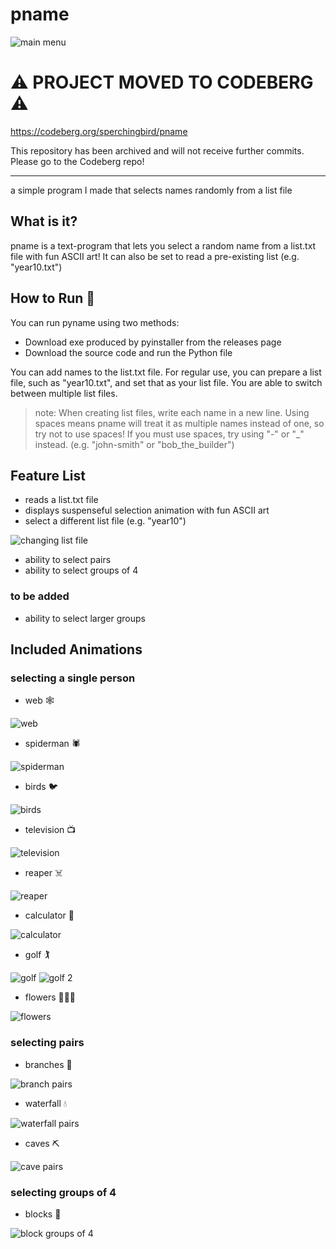 # pname

![main menu](/screenshots/screenshot-main-menu.png)

# ⚠️ PROJECT MOVED TO CODEBERG ⚠️

https://codeberg.org/sperchingbird/pname

This repository has been archived and will not receive further commits. Please go to the Codeberg repo!

----------------------------------------------------------

a simple program I made that selects names randomly from a list file

## What is it?

pname is a text-program that lets you select a random name from a list.txt file with fun ASCII art! It can also be set to read a pre-existing list (e.g. "year10.txt")

## How to Run 🏃

You can run pyname using two methods:

- Download exe produced by pyinstaller from the releases page
- Download the source code and run the Python file

You can add names to the list.txt file. For regular use, you can prepare a list file, such as "year10.txt", and set that as your list file. You are able to switch between multiple list files. 

> note: When creating list files, write each name in a new line. Using spaces means pname will treat it as multiple names instead of one, so try not to use spaces! If you must use spaces, try using "-" or "_" instead. (e.g. "john-smith" or "bob_the_builder")

## Feature List 

- reads a list.txt file
- displays suspenseful selection animation with fun ASCII art
- select a different list file (e.g. "year10")

![changing list file](/screenshots/screenshot-change-list-file.png)

- ability to select pairs
- ability to select groups of 4

### to be added

- ability to select larger groups

## Included Animations

### selecting a single person

- web 🕸️

![web](/screenshots/screenshot-web.png)

- spiderman 🕷️

![spiderman](/screenshots/screenshot-spiderman.png)

- birds 🐦

![birds](/screenshots/screenshot-birds.png)

- television 📺

![television](/screenshots/screenshot-tv.png)

- reaper ☠️

![reaper](/screenshots/screenshot-reaper.png)

- calculator 🧮

![calculator](/screenshots/screenshot-calculator.png)

- golf 🏌️

![golf](/screenshots/screenshot-golf-1.png)
![golf 2](/screenshots/screenshot-golf-2.png)

- flowers 🌷🌻🌼

![flowers](/screenshots/screenshot-flowers.png)


### selecting pairs

- branches 🌳

![branch pairs](/screenshots/screenshot-branches.png)

- waterfall 💧

![waterfall pairs](/screenshots/screenshot-waterfall.png)

- caves ⛏️

![cave pairs](/screenshots/screenshot-caves.png)


### selecting groups of 4

- blocks 🧱

![block groups of 4](/screenshots/screenshot-blocks.png)


